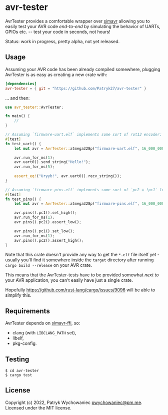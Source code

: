 # avr-tester

AvrTester provides a comfortable wrapper over [simavr](https://github.com/buserror/simavr)
allowing you to easily test your AVR code _end-to-end_ by simulating the
behavior of UARTs, GPIOs etc. -- test your code in seconds, not hours!

Status: work in progress, pretty alpha, not yet released.

## Usage

Assuming your AVR code has been already compiled somewhere, plugging AvrTester
is as easy as creating a new crate with:

```toml
[dependencies]
avr-tester = { git = "https://github.com/Patryk27/avr-tester" }
```

... and then:

```rust
use avr_tester::AvrTester;

fn main() {
    //
}

// Assuming `firmware-uart.elf` implements some sort of rot13 encoder:
#[test]
fn test_uart() {
    let mut avr = AvrTester::atmega328p("firmware-uart.elf", 16_000_000);

    avr.run_for_ms(1);
    avr.uart0().send_string("Hello!");
    avr.run_for_ms(5);
    
    assert_eq!("Uryyb!", avr.uart0().recv_string());
}

// Assuming `firmware-pins.elf` implements some sort of `pc2 = !pc1` logic:
#[test]
fn test_pins() {
    let mut avr = AvrTester::atmega328p("firmware-pins.elf", 16_000_000);

    avr.pins().pc1().set_high();
    avr.run_for_ms(1);
    avr.pins().pc2().assert_low();

    avr.pins().pc1().set_low();
    avr.run_for_ms(1);
    avr.pins().pc2().assert_high();
}
```

Note that this crate doesn't provide any way to get the `*.elf` file itself
yet - usually you'll find it somewhere inside the `target` directory after
running `cargo build --release` on your AVR crate.

This means that the AvrTester-tests have to be provided somewhat _next to_ your
AVR application, you can't easily have just a single crate.

Hopefully https://github.com/rust-lang/cargo/issues/9096 will be able to
simplify this.

## Requirements

AvrTester depends on [simavr-ffi](https://github.com/Patryk27/simavr-ffi), so:

- clang (with `LIBCLANG_PATH` set),
- libelf,
- pkg-config.

## Testing

```shell
$ cd avr-tester
$ cargo test
```

## License

Copyright (c) 2022, Patryk Wychowaniec <pwychowaniec@pm.me>.    
Licensed under the MIT license.
